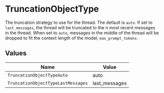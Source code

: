 # TruncationObjectType

The truncation strategy to use for the thread. The default is `auto`. If set to `last_messages`, the thread will be truncated to the n most recent messages in the thread. When set to `auto`, messages in the middle of the thread will be dropped to fit the context length of the model, `max_prompt_tokens`.


## Values

| Name                               | Value                              |
| ---------------------------------- | ---------------------------------- |
| `TruncationObjectTypeAuto`         | auto                               |
| `TruncationObjectTypeLastMessages` | last_messages                      |